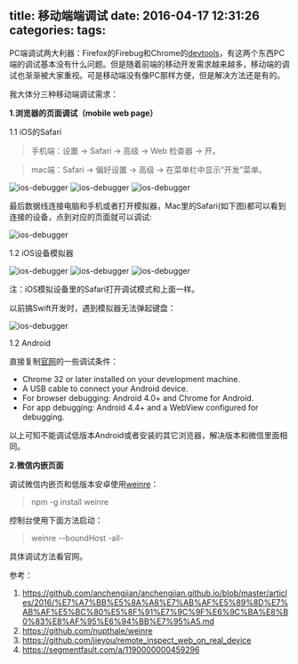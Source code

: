 title: 移动端端调试
date: 2016-04-17 12:31:26
categories:
tags:
---
PC端调试两大利器：Firefox的Firebug和Chrome的[devtools](https://developer.chrome.com/devtools)，有这两个东西PC端的调试基本没有什么问题。但是随着前端的移动开发需求越来越多，移动端的调试也渐渐被大家重视。可是移动端没有像PC那样方便，但是解决方法还是有的。

我大体分三种移动端调试需求：

__1.浏览器的页面调试（mobile web page）__

1.1 iOS的Safari

>手机端：设置 → Safari → 高级 → Web 检查器 → 开。

>mac端：Safari → 偏好设置 → 高级 → 在菜单栏中显示“开发”菜单。

![ios-debugger](./assets/images/safari.png)
![ios-debugger](./assets/images/safari2.png)
![ios-debugger](./assets/images/safrai.png)

最后数据线连接电脑和手机或者打开模拟器，Mac里的Safari(如下图)都可以看到连接的设备，点到对应的页面就可以调试:

![ios-debugger](./assets/images/mac-safari.png)


1.2 iOS设备模拟器

![ios-debugger](./assets/images/ios.png)
![ios-debugger](./assets/images/add-simulator.png)
![ios-debugger](./assets/images/ios-simulator-6.png)

注：iOS模拟设备里的Safari打开调试模式和上面一样。

以前搞Swift开发时，遇到模拟器无法弹起键盘：

![ios-debugger](./assets/images/ios-simulator-keyboarad.png)


1.2 Android

直接复制[官网](https://developer.chrome.com/devtools/docs/remote-debugging)的一些调试条件：

* Chrome 32 or later installed on your development machine.
* A USB cable to connect your Android device.
* For browser debugging: Android 4.0+ and Chrome for Android.
* For app debugging: Android 4.4+ and a WebView configured for debugging.

以上可知不能调试低版本Android或者安装的其它浏览器，解决版本和微信里面相同。


__2.微信内嵌页面__

调试微信内嵌页和低版本安卓使用[weinre](http://people.apache.org/~pmuellr/weinre/docs/latest/Home.html)：

>npm -g install weinre

控制台使用下面方法启动：

>weinre --boundHost -all-

具体调试方法看官网。

参考：

1. https://github.com/anchengjian/anchengjian.github.io/blob/master/articles/2016/%E7%A7%BB%E5%8A%A8%E7%AB%AF%E5%89%8D%E7%AB%AF%E5%BC%80%E5%8F%91%E7%9C%9F%E6%9C%BA%E8%B0%83%E8%AF%95%E6%94%BB%E7%95%A5.md
2. https://github.com/nupthale/weinre
3. https://github.com/jieyou/remote_inspect_web_on_real_device
4. https://segmentfault.com/a/1190000000459296

